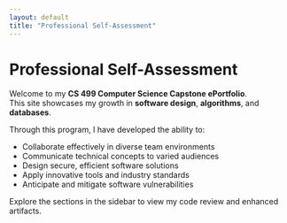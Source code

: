 ```yaml
---
layout: default
title: "Professional Self-Assessment"
---
```


# Professional Self-Assessment

Welcome to my **CS 499 Computer Science Capstone ePortfolio**.  
This site showcases my growth in **software design**, **algorithms**, and **databases**.

Through this program, I have developed the ability to:
- Collaborate effectively in diverse team environments  
- Communicate technical concepts to varied audiences  
- Design secure, efficient software solutions  
- Apply innovative tools and industry standards  
- Anticipate and mitigate software vulnerabilities  

Explore the sections in the sidebar to view my code review and enhanced artifacts.
